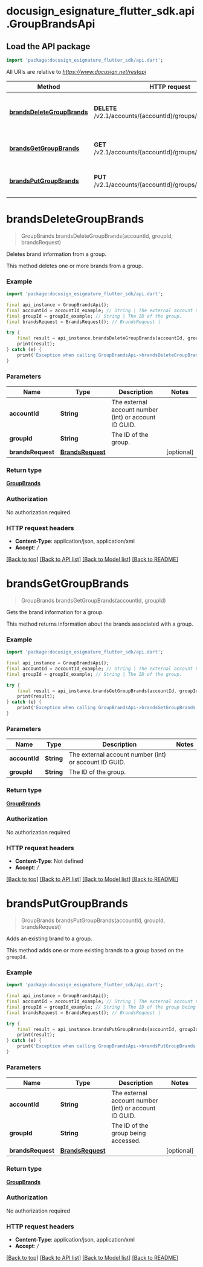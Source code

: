 # docusign_esignature_flutter_sdk.api.GroupBrandsApi

## Load the API package
```dart
import 'package:docusign_esignature_flutter_sdk/api.dart';
```

All URIs are relative to *https://www.docusign.net/restapi*

Method | HTTP request | Description
------------- | ------------- | -------------
[**brandsDeleteGroupBrands**](GroupBrandsApi.md#brandsdeletegroupbrands) | **DELETE** /v2.1/accounts/{accountId}/groups/{groupId}/brands | Deletes brand information from a group.
[**brandsGetGroupBrands**](GroupBrandsApi.md#brandsgetgroupbrands) | **GET** /v2.1/accounts/{accountId}/groups/{groupId}/brands | Gets the brand information for a group.
[**brandsPutGroupBrands**](GroupBrandsApi.md#brandsputgroupbrands) | **PUT** /v2.1/accounts/{accountId}/groups/{groupId}/brands | Adds an existing brand to a group.


# **brandsDeleteGroupBrands**
> GroupBrands brandsDeleteGroupBrands(accountId, groupId, brandsRequest)

Deletes brand information from a group.

This method deletes one or more brands from a group.

### Example
```dart
import 'package:docusign_esignature_flutter_sdk/api.dart';

final api_instance = GroupBrandsApi();
final accountId = accountId_example; // String | The external account number (int) or account ID GUID.
final groupId = groupId_example; // String | The ID of the group.
final brandsRequest = BrandsRequest(); // BrandsRequest | 

try {
    final result = api_instance.brandsDeleteGroupBrands(accountId, groupId, brandsRequest);
    print(result);
} catch (e) {
    print('Exception when calling GroupBrandsApi->brandsDeleteGroupBrands: $e\n');
}
```

### Parameters

Name | Type | Description  | Notes
------------- | ------------- | ------------- | -------------
 **accountId** | **String**| The external account number (int) or account ID GUID. | 
 **groupId** | **String**| The ID of the group. | 
 **brandsRequest** | [**BrandsRequest**](BrandsRequest.md)|  | [optional] 

### Return type

[**GroupBrands**](GroupBrands.md)

### Authorization

No authorization required

### HTTP request headers

 - **Content-Type**: application/json, application/xml
 - **Accept**: */*

[[Back to top]](#) [[Back to API list]](../README.md#documentation-for-api-endpoints) [[Back to Model list]](../README.md#documentation-for-models) [[Back to README]](../README.md)

# **brandsGetGroupBrands**
> GroupBrands brandsGetGroupBrands(accountId, groupId)

Gets the brand information for a group.

This method returns information about the brands associated with a group.

### Example
```dart
import 'package:docusign_esignature_flutter_sdk/api.dart';

final api_instance = GroupBrandsApi();
final accountId = accountId_example; // String | The external account number (int) or account ID GUID.
final groupId = groupId_example; // String | The ID of the group.

try {
    final result = api_instance.brandsGetGroupBrands(accountId, groupId);
    print(result);
} catch (e) {
    print('Exception when calling GroupBrandsApi->brandsGetGroupBrands: $e\n');
}
```

### Parameters

Name | Type | Description  | Notes
------------- | ------------- | ------------- | -------------
 **accountId** | **String**| The external account number (int) or account ID GUID. | 
 **groupId** | **String**| The ID of the group. | 

### Return type

[**GroupBrands**](GroupBrands.md)

### Authorization

No authorization required

### HTTP request headers

 - **Content-Type**: Not defined
 - **Accept**: */*

[[Back to top]](#) [[Back to API list]](../README.md#documentation-for-api-endpoints) [[Back to Model list]](../README.md#documentation-for-models) [[Back to README]](../README.md)

# **brandsPutGroupBrands**
> GroupBrands brandsPutGroupBrands(accountId, groupId, brandsRequest)

Adds an existing brand to a group.

This method adds one or more existing brands to a group based on the `groupId`.

### Example
```dart
import 'package:docusign_esignature_flutter_sdk/api.dart';

final api_instance = GroupBrandsApi();
final accountId = accountId_example; // String | The external account number (int) or account ID GUID.
final groupId = groupId_example; // String | The ID of the group being accessed.
final brandsRequest = BrandsRequest(); // BrandsRequest | 

try {
    final result = api_instance.brandsPutGroupBrands(accountId, groupId, brandsRequest);
    print(result);
} catch (e) {
    print('Exception when calling GroupBrandsApi->brandsPutGroupBrands: $e\n');
}
```

### Parameters

Name | Type | Description  | Notes
------------- | ------------- | ------------- | -------------
 **accountId** | **String**| The external account number (int) or account ID GUID. | 
 **groupId** | **String**| The ID of the group being accessed. | 
 **brandsRequest** | [**BrandsRequest**](BrandsRequest.md)|  | [optional] 

### Return type

[**GroupBrands**](GroupBrands.md)

### Authorization

No authorization required

### HTTP request headers

 - **Content-Type**: application/json, application/xml
 - **Accept**: */*

[[Back to top]](#) [[Back to API list]](../README.md#documentation-for-api-endpoints) [[Back to Model list]](../README.md#documentation-for-models) [[Back to README]](../README.md)

